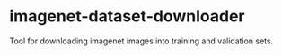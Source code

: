 # imagenet-dataset-downloader
Tool for downloading imagenet images into training and validation sets.
